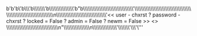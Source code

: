 b'b\'b\\\'b\\\\\\\'b\\\\\\\\\\\\\\\'b\\\\\\\\\\\\\\\\\\\\\\\\\\\\\\\'b"b\\\\\\\\\\\\\\\\\\\\\\\\\\\\\\\\\\\\\\\\\\\\\\\\\\\\\\\\\\\\\\\'\\\\\\\\\\\\\\\\\\\\\\\\\\\\\\\\\\\\\\\\\\\\\\\\\\\\\\\\\\\\\\\\\\\\\\\\\\\\\\\\\\\\\\\\\\\\\\\\\\\\\\\\\\\\\\\\\\\\\\\\\\\\\\\\n\\\\\\\\\\\\\\\\\\\\\\\\\\\\\\\\\\\\\\\\\\\\\\\\\\\\\\\\\\\\\\\'<< user - chxrst ? password - chxrst ? locked = False ? admin = False ? newm = False >> <> \\\\\\\\\\\\\\\\\\\\\\\\\\\\\\\\\\\\\\\\\\\\\\\\\\\\\\\\\\\\\\\\n"\\\\\\\\\\\\\\\\\\\\\\\\\\\\\\\\n\\\\\\\\\\\\\\\\\\\\\\\\\\\\\\\'\\\\\\\\\\\\\\\'\\\\\\\'\\\'\''